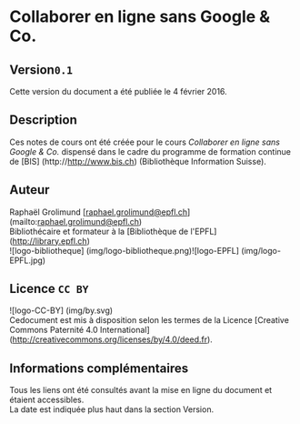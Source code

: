 # Collaborer en ligne sans Google & Co.

## Version`0.1`
Cette version du document a été publiée le 4 février 2016.   

## Description
Ces notes de cours ont été créée pour le cours *Collaborer en ligne sans Google & Co.* dispensé dans le cadre du programme de formation continue de [BIS] (http://http://www.bis.ch) (Bibliothèque Information Suisse).   

## Auteur
Raphaël Grolimund [raphael.grolimund@epfl.ch] (mailto:raphael.grolimund@epfl.ch)   
Bibliothécaire et formateur à la [Bibliothèque de l'EPFL] (http://library.epfl.ch)   
![logo-bibliotheque] (img/logo-bibliotheque.png)![logo-EPFL] (img/logo-EPFL.jpg)   

## Licence `CC BY`
![logo-CC-BY] (img/by.svg)   
Cedocument est mis à disposition selon les termes de la Licence [Creative Commons Paternité 4.0 International] (http://creativecommons.org/licenses/by/4.0/deed.fr).   

## Informations complémentaires
Tous les liens ont été consultés avant la mise en ligne du document et étaient accessibles.   
La date est indiquée plus haut dans la section Version.   